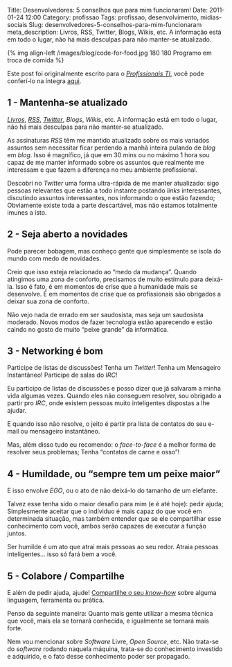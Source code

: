 Title: Desenvolvedores: 5 conselhos que para mim funcionaram!
Date: 2011-01-24 12:00
Category: profissao
Tags: profissao, desenvolvimento, midias-sociais
Slug: desenvolvedores-5-conselhos-para-mim-funcionaram
meta_description: Livros, RSS, Twitter, Blogs, Wikis, etc. A informação está em todo o lugar, não há mais desculpas para não manter-se atualizado.

{% img align-left /images/blog/code-for-food.jpg 180 180 Programo em troca de comida %}

Este post foi originalmente escrito para o [*Profissionais TI*][], você
pode conferí-lo na íntegra [aqui][].

<!-- PELICAN_END_SUMMARY -->

## 1 - Mantenha-se atualizado

[*Livros*][], [*RSS*][], [*Twitter*][], _Blogs_, _Wikis_, etc. A
informação está em todo o lugar, não há mais desculpas para não
manter-se atualizado.

As assinaturas _RSS_ têm me mantido atualizado sobre os mais variados
assuntos sem necessitar ficar perdendo a manhã inteira pulando de _blog_
em _blog_. Isso é magnífico, já que em 30 mins ou no máximo 1 hora sou
capaz de me manter informado sobre os assuntos que realmente me
interessam e que fazem a diferença no meu ambiente profissional.

Descobrí no _Twitter_ uma forma ultra-rápida de me manter atualizado:
sigo pessoas relevantes que estão a todo instante postando _links_
interessantes, discutindo assuntos interessantes, nos informando o que
estão fazendo; Obviamente existe toda a parte descartável, mas não
estamos totalmente imunes a isto.

## 2 - Seja aberto a novidades

Pode parecer bobagem, mas conheço gente que simplesmente se isola do
mundo com medo de novidades.

Creio que isso esteja relacionado ao “medo da mudança”. Quando atingimos
uma zona de conforto, precisamos de muito estímulo para deixá-la. Isso é
fato, é em momentos de crise que a humanidade mais se desenvolve. É em
momentos de crise que os profissionais são obrigados a deixar sua zona
de conforto.

Não vejo nada de errado em ser saudosista, mas seja um saudosista
moderado. Novos modos de fazer tecnologia estão aparecendo e estão
caindo no gosto de muito “peixe grande” da informática.

## 3 - Networking é bom

Participe de listas de discussões! Tenha um _Twitter_! Tenha um
Mensageiro Instantâneo! Participe de salas do _IRC_!

Eu participo de listas de discussões e posso dizer que já salvaram a
minha vida algumas vezes. Quando eles não conseguem resolver, sou
obrigado a partir pro _IRC_, onde existem pessoas muito inteligentes
dispostas a lhe ajudar.

E quando isso não resolve, o jeito é partir pra lista de contatos do seu
e-mail ou mensageiro instantâneo.

Mas, além disso tudo eu recomendo: o _face-to-face_ é a melhor forma de
resolver seus problemas; Tenha “contatos de carne e osso”!

## 4 - Humildade, ou “sempre tem um peixe maior”

E isso envolve _EGO_, ou o ato de não deixá-lo do tamanho de um
elefante.

Talvez esse tenha sido o maior desafio para mim (e é até hoje): pedir
ajuda; Simplesmente aceitar que o indíviduo é mais capaz do que você em
determinada situação, mas também entender que se ele compartilhar esse
conhecimento com você, ambos serão capazes de executar a função juntos.

Ser humilde é um ato que atrai mais pessoas ao seu redor. Atraia pessoas
inteligentes… isso só fará bem a você.

## 5 - Colabore / Compartilhe

E além de pedir ajuda, ajude! [Compartilhe o seu *know-how*][] sobre
alguma linguagem, ferramenta ou prática.

Penso da seguinte maneira: Quanto mais gente utilizar a mesma técnica
que você, mais ela se tornará conhecida, e igualmente se tornará mais
forte.

Nem vou mencionar sobre _Software_ Livre, _Open Source_, etc. Não
trata-se do _software_ rodando naquela máquina, trata-se do conhecimento
investido e adquirido, e o fato desse conhecimento poder ser propagado.

[*profissionais ti*]: http://www.profissionaisti.com.br/ "Profissionais TI"
[aqui]: http://www.profissionaisti.com.br/2009/10/developers-5-conselhos-que-para-mim-funcionaram/ "Developers: 5 conselhos que para mim funcionaram"
[*livros*]: http://skoob.com.br/usuario/118855 "Acompanhe o que eu ando lendo no Skoob"
[*rss*]: /feed/rss.xml "Assine o nosso Feed RSS"
[*twitter*]: http://www.twitter.com/kplaube "Acompanhe o que ando dizendo no Twitter"
[compartilhe o seu *know-how*]: http://www.profissionaisti.com.br/colabore "Colabore com o Profissionais TI"
